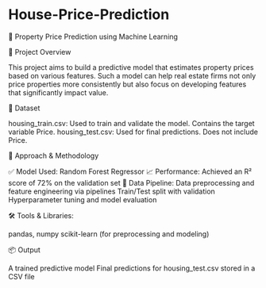 # House-Price-Prediction
🏡 Property Price Prediction using Machine Learning

📌 Project Overview

This project aims to build a predictive model that estimates property prices based on various features. Such a model can help real estate firms not only price properties more consistently but also focus on developing features that significantly impact value.

📁 Dataset

housing_train.csv: Used to train and validate the model. Contains the target variable Price.
housing_test.csv: Used for final predictions. Does not include Price.

🧠 Approach & Methodology

✅ Model Used: Random Forest Regressor
📈 Performance: Achieved an R² score of 72% on the validation set
🔄 Data Pipeline:
Data preprocessing and feature engineering via pipelines
Train/Test split with validation
Hyperparameter tuning and model evaluation

🛠 Tools & Libraries:

pandas, numpy
scikit-learn (for preprocessing and modeling)

📦 Output

A trained predictive model
Final predictions for housing_test.csv stored in a CSV file
